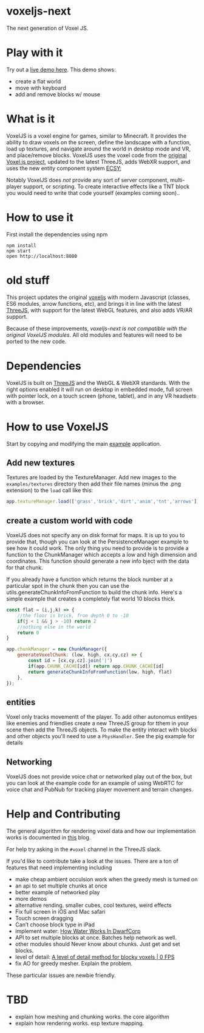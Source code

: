 # voxeljs-next
The next generation of Voxel JS.

# Play with it

Try out a [live demo here](https://vr.josh.earth/voxeljs-next/examples/ecsy.html).  This demo shows:
* create a flat world
* move with keyboard 
* add and remove blocks w/ mouse

# What is it

VoxelJS is a voxel engine for games, similar to Minecraft.  It provides the ability to draw voxels on the screen,
define the landscape with a function, load up textures, and navigate around the world in desktop mode and VR,
and place/remove blocks.  VoxelJS uses the voxel code from the [original Voxel.js project](http://www.voxeljs.com/), updated to the latest
ThreeJS, adds WebXR support, and uses the new entity component system [ECSY](https://ecsy.io/);


Notably VoxelJS does *not* provide any sort of server component, multi-player support, or scripting. To create
interactive effects like a TNT block you would need to write that code yourself (examples coming soon)..

# How to use it

First install the dependencies using npm

```shell script
npm install
npm start
open http://localhost:8080
```

# old stuff


This project updates the original [voxeljs](https://voxeljs.com/) with modern Javascript (classes, ES6 modules, arrow
functions, etc), and brings it in line with the latest [ThreeJS](https://threejs.org/), with support for the latest
WebGL features, and also adds VR/AR support.  

Because of these improvements, *voxeljs-next is not compatible with the original VoxelJS modules*. All old modules and
features will need to be ported to the new code.

# Dependencies

VoxelJS is built on [ThreeJS](https://threejs.org/) and the WebGL & WebXR standards.
With the right options enabled it will run on desktop in embedded mode, full screen
with pointer lock, on a touch screen (phone, tablet), and in any VR headsets with a
browser.


# How to use VoxelJS

Start by copying and modifying the main [example](examples/simple.html) application.

## Add new textures

Textures are loaded by the TextureManager. Add new images to the `examples/textures`
directory then add their file names (minus the .png extension) to the `load` call
like this:

```javascript
app.textureManager.load(['grass','brick','dirt','anim','tnt','arrows'])
```

## create a custom world with code

VoxelJS does not specify any on disk format for maps. It is up to you to provide that, though you can
look at the PersistenceManager example to see how it could work.  The only thing you need to provide
is to provide a function to the ChunkManager which accepts a low and high dimension and coordinates.
This function should generate a new info bject with the data for that chunk.

If you already have a function which returns the block number at a particular spot in the chunk then you can use
the utils.generateChunkInfoFromFunction to build the chunk info.  Here's a simple example that creates
a completely flat world 10 blocks thick.


```javascript
const flat = (i,j,k) => {
    //the floor is brick, from depth 0 to -10
    if(j < 1 && j > -10) return 2
    //nothing else in the world
    return 0
}

app.chunkManager = new ChunkManager({
    generateVoxelChunk: (low, high, cx,cy,cz) => {
        const id = [cx,cy,cz].join('|')
        if(app.CHUNK_CACHE[id]) return app.CHUNK_CACHE[id]
        return generateChunkInfoFromFunction(low, high, flat)
    },
});
```

## entities

Voxel only tracks movementt of the player. To add other autonomus entityes like enemies and
friendlies create a new ThreeJS group for tthem in your scene then add the ThreeJS
objects. To make the entity interact with blocks and other objects you'll need to use
a `PhysHandler`. See the pig example for details


## Networking

VoxelJS does not provide voice chat or networked play out of the box, but you can look at
the example code for an example of using WebRTC for voice chat and PubNub for tracking
player movement and terrain changes.


# Help and Contributing

The general algorithm for rendering voxel data and how our implementation works is documented in [this](https://blog.mozvr.com/voxeljs-chunking-magic/) blog.

For help try asking in the `#voxel` channel in the ThreeJS slack.

If you'd like to contribute take a look at the issues. There are a ton of features
that need implementing including

* make cheap ambient occulsion work when the greedy mesh is turned on
* an api to set multiple chunks at once
* better example of networked play
* more demos
* alternative rending. smaller cubes, cool textures, weird effects
* Fix full screen in iOS and Mac safari
* Touch screen dragging
* Can’t choose block type in iPad
* implement water: [How Water Works In DwarfCorp](https://www.gamasutra.com/blogs/MattKlingensmith/20130811/198050/How_Water_Works_In_DwarfCorp.php)
* API to set multiple blocks at once. Batches help network as well.
* other modules should Never know about chunks. Just get and set blocks.
* level of detail: [A level of detail method for blocky voxels | 0 FPS](https://0fps.net/2018/03/03/a-level-of-detail-method-for-blocky-voxels/)
* fix AO for greedy mesher. Explain the problem.

These particular issues are newbie friendly.

# TBD

* explain how meshing and chunking works. the core algorithm
* explain how rendering works. esp texture mapping.
